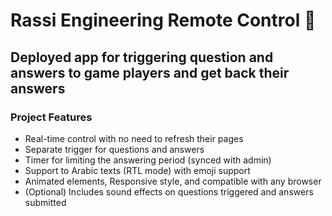 # Rassi Engineering Remote Control 💬

## Deployed app for triggering question and answers to game players and get back their answers


### Project Features

- Real-time control with no need to refresh their pages
- Separate trigger for questions and answers
- Timer for limiting the answering period (synced with admin)
- Support to Arabic texts (RTL mode) with emoji support
- Animated elements, Responsive style, and compatible with any browser
- (Optional) Includes sound effects on questions triggered and answers submitted
